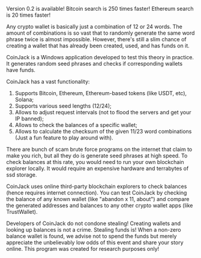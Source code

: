 Version 0.2 is available! 
Bitcoin search is 250 times faster!
Ethereum search is 20 times faster!

Any crypto wallet is basically just a combination of 12 or 24 words. 
The amount of combinations is so vast that to randomly generate the same word phrase twice is almost impossible. 
However, there's still a slim chance of creating a wallet that has already been created, used, and has funds on it.

CoinJack is a Windows application developed to test this theory in practice.
It generates random seed phrases and checks if corresponding wallets have funds.

CoinJack has a vast functionality:
1) Supports Bitcoin, Ethereum, Ethereum-based tokens (like USDT, etc), Solana;
2) Supports various seed lengths (12/24);
3) Allows to adjust request intervals (not to flood the servers and get your IP banned);
4) Allows to check the balances of a specific wallet;
5) Allows to calculate the checksum of the given 11/23 word combinations (Just a fun feature to play around with).

There are bunch of scam brute force programs on the internet that claim to make you rich, but all they do is generate seed phrases at high speed.
To check balances at this rate, you would need to run your own blockchain explorer locally. It would require an expensive hardware and terrabytes of ssd storage.

CoinJack uses online third-party blockchain explorers to check balances (hence requires internet connection).
You can test CoinJack by checking the balance of any known wallet (like "abandon x 11, about") and compare the generated addresses and balances to any other crypto wallet apps (like TrustWallet).

Developers of CoinJack do not condone stealing! Creating wallets and looking up balances is not a crime. Stealing funds is!
When a non-zero balance wallet is found, we advise not to spend the funds but merely appreciate the unbelievably low odds of this event and share your story online. 
This program was created for research purposes only!
